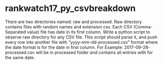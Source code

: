 # rankwatch17_py_csvbreakdown
There are two directories named: raw and processed. Raw directory contains files with
random names and extension csv. Each CSV (Comma-Separated value) file has date in its
first column. Write a python script to observe raw directory for any CSV file. This script
should parse it, and push every row into another file with “yyyy-mm-dd-processed.csv”
format where the date format is for the date in first column. For Example:
2017-09-28-processed.csv will be in processed folder and contains all entries with for the
same date.
